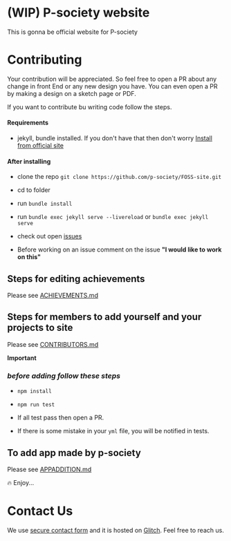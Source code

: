 # (WIP) P-society website

This is gonna be official website for P-society

# Contributing

Your contribution will be appreciated. So feel free to open a PR about any change in front End or any new design you have. You can even open a PR by making a design on a sketch page or PDF.

If you want to contribute bu writing code follow the steps.

#### Requirements

- jekyll, bundle installed. If you don't have that then don't worry [Install from official site](https://jekyllrb.com/)

#### After installing

- clone the repo `git clone https://github.com/p-society/FOSS-site.git`

- cd to folder

- run `bundle install`

- run `bundle exec jekyll serve --livereload` or `bundle exec jekyll serve`

- check out open [issues](https://github.com/p-society/p-society.github.io/issues)

- Before working on an issue comment on the issue **"I would like to work on this"**

## Steps for editing achievements

Please see [ACHIEVEMENTS.md](https://github.com/p-society/p-society.github.io/blob/master/ACHIEVEMENTS.md)

## Steps for members to add yourself and your projects to site

Please see [CONTRIBUTORS.md](https://github.com/p-society/p-society.github.io/blob/master/CONTRIBUTORS.md)


**Important**

### *before adding follow these steps*

- `npm install`

- `npm run test`

- If all test pass then open a PR.

- If there is some mistake in your `yml` file, you will be notified in tests.

## To add app made by p-society
Please see
[APPADDITION.md](https://github.com/p-society/p-society.github.io/blob/master/APPADDITION.md)

:fire: Enjoy...

# Contact Us

We use [secure contact form](https://github.com/knrt10/static-contact-validatedForm/) and it is hosted on [Glitch](https://glitch.com). Feel free to reach us.
